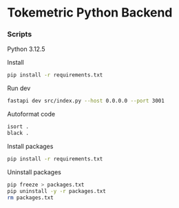 # Tokemetric Python Backend

### Scripts

Python 3.12.5

Install
```bash
pip install -r requirements.txt
```

Run dev
```bash
fastapi dev src/index.py --host 0.0.0.0 --port 3001
```

Autoformat code
```bash
isort .
black .
```

Install packages
```bash
pip install -r requirements.txt
```

Uninstall packages
```bash
pip freeze > packages.txt
pip uninstall -y -r packages.txt
rm packages.txt
```
